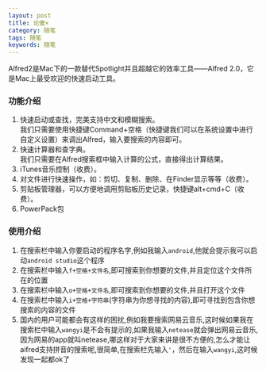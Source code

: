 ```yaml
---
layout: post
title: 论傻×
category: 随笔
tags: 随笔
keywords: 随笔
---  
```


Alfred2是Mac下的一款替代Spotlight并且超越它的效率工具——Alfred 2.0，它是Mac上最受欢迎的快速启动工具。  

### 功能介绍   

1. 快速启动或查找，完美支持中文和模糊搜索。  
我们只需要使用快捷键Command+空格（快捷键我们可以在系统设置中进行自定义设置）来调出Alfred，输入要搜索的内容即可。  
2. 快速计算器和查字典。  
我们只需要在Alfred搜索框中输入计算的公式，直接得出计算结果。  
3. iTunes音乐控制（收费）。  
4. 对文件进行快速操作，如：剪切、复制、删除、在Finder显示等等（收费）。  
5. 剪贴板管理器，可以方便地调用剪贴板历史记录，快捷键alt+cmd+C（收费）。  
6. PowerPack包   

### 使用介绍    

1. 在搜索栏中输入你要启动的程序名字,例如我输入`android`,他就会提示我可以启动`android studio`这个程序    
2. 在搜索栏中输入`f+空格+文件名`,即可搜索到你想要的文件,并且定位这个文件所在的位置    
3. 在搜索栏中输入`o+空格+文件名`,即可搜索到你想要的文件,并且打开这个文件     
4. 在搜索栏中输入`i+空格+字符串`(字符串为你想寻找的内容),即可寻找到包含你想搜索的内容的文件  
5. 国内的用户可能都会有这样的困扰,例如我要搜索网易云音乐,这时候如果我在搜索栏中输入`wangyi`是不会有提示的,如果我输入`netease`就会弹出网易云音乐,因为网易的app就叫netease,哪这样对于大家来讲是很不方便的,怎么才能让aifred支持拼音的搜索呢,很简单,在搜索栏先输入`'`，然后在输入`wangyi`,这时候发现一起都ok了 
